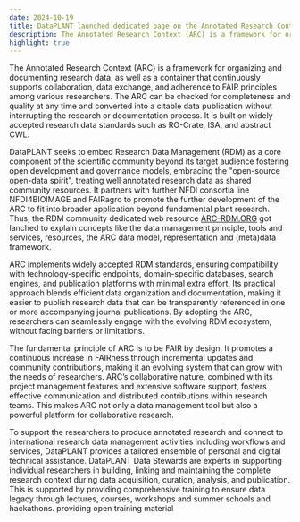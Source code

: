 ```yaml
---
date: 2024-10-19
title: DataPLANT launched dedicated page on the Annotated Research Context
description: The Annotated Research Context (ARC) is a framework for organizing and documenting research data, as well as a container ...
highlight: true
---
```

The Annotated Research Context (ARC) is a framework for organizing and documenting research data, as well 
as a container that continuously supports collaboration, data exchange, and adherence to FAIR principles 
among various researchers. The ARC can be checked for completeness and quality at any time and converted 
into a citable data publication without interrupting the research or documentation process. It is built on 
widely accepted research data standards such as RO-Crate, ISA, and abstract CWL.

DataPLANT seeks to embed Research Data Management (RDM) as a core component of the scientific community beyond its target audience
fostering open development and governance models, embracing the "open-source open-data spirit", treating 
well annotated research data as shared community resources. It partners with further NFDI consortia line 
NFDI4BIOIMAGE and FAIRagro to promote the further development of the ARC to fit into broader application 
beyond fundamental plant research. Thus, the RDM community dedicated web resource 
[ARC-RDM.ORG](https://arc-rdm.org/) got lanched to explain concepts like the data management principle,
tools and services, resources, the ARC data model, representation and (meta)data framework.

ARC implements widely accepted RDM standards, ensuring compatibility with technology-specific endpoints, 
domain-specific databases, search engines, and publication platforms with minimal extra effort. Its 
practical approach blends efficient data organization and documentation, making it easier to publish 
research data that can be transparently referenced in one or more accompanying journal publications. By 
adopting the ARC, researchers can seamlessly engage with the evolving RDM ecosystem, without facing 
barriers or limitations.

The fundamental principle of ARC is to be FAIR by design. It promotes a continuous increase in FAIRness 
through incremental updates and community contributions, making it an evolving system that can grow with 
the needs of researchers. ARC’s collaborative nature, combined with its project management features and 
extensive software support, fosters effective communication and distributed contributions within research 
teams. This makes ARC not only a data management tool but also a powerful platform for collaborative research.

To support the researchers to produce annotated research and connect to international research data management 
activities including workflows and services, DataPLANT provides a tailored ensemble of personal and digital 
technical assistance. DataPLANT Data Stewards are experts in supporting individual researchers in building, 
linking and maintaining the complete research context during data acquisition, curation, analysis, and 
publication. This is supported by providing comprehensive training to ensure data legacy through lectures, 
courses, workshops and summer schools and hackathons.
providing open training material  
